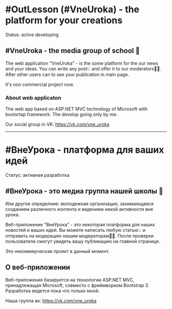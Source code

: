 # #OutLesson (#VneUroka) - the platform for your creations
Status: active developing

## #VneUroka - the media group of school 📢
The web application "VneUroka" - is the some platform for the our news and your ideas. 
You can write any post💡 and offer it to our moderators🕵️‍♀️. After other users can to see your publication in main page.

It's non commercial project now.

### About web applicaton
The web app based on ASP.NET MVC technology of Microsoft with bootsrtap framework.
The develop going only by me.

Our social group in VK: https://vk.com/vne_uroka

------------

# #ВнеУрока - платформа для ваших идей
Статус: активная разработка

## #ВнеУрока - это медиа группа нашей школы 📢
Или другое определние: молодежная организация, занимающаяся созданием различного контента и ведением некой активности вне урока.

Веб-приложение "ВнеУрока" - это некоторая платформа для наших новостей и ваших идей.
Вы можете написать любую статью💡 и отправить на модерацию нашим модераторам🕵️‍♀️. После проверки пользователи смогут увидеть вашу публикацию на главной странице. 

Это некоммерческая проект в данный момент. 

## О веб-приложении
Веб-приложения базируется на технологии ASP.NET MVC, принадлежащая Microsoft, совместо с фреймворком Bootstrap 3.
Разработка ведется пока что только мной.

Наша группа вк: https://vk.com/vne_uroka
